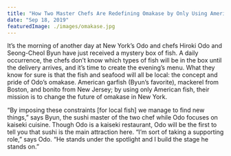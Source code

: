 ```yaml
---
title: "How Two Master Chefs Are Redefining Omakase by Only Using American Fish"
date: "Sep 18, 2019"
featuredImage: ./images/omakase.jpg
---
```


It’s the morning of another day at New York’s Odo and chefs Hiroki Odo and Seong-Cheol Byun have just received a mystery box of fish. A daily occurrence, the chefs don’t know which types of fish will be in the box until the delivery arrives, and it’s time to create the evening’s menu. What they know for sure is that the fish and seafood will all be local: the concept and pride of Odo’s omakase. American garfish (Byun’s favorite), mackerel from Boston, and bonito from New Jersey; by using only American fish, their mission is to change the future of omakase in New York.

“By imposing these constraints [for local fish] we manage to find new things,” says Byun, the sushi master of the two chef while Odo focuses on kaiseki cuisine. Though Odo is a kaiseki restaurant, Odo will be the first to tell you that sushi is the main attraction here. “I’m sort of taking a supporting role,” says Odo. “He stands under the spotlight and I build the stage he stands on.”
